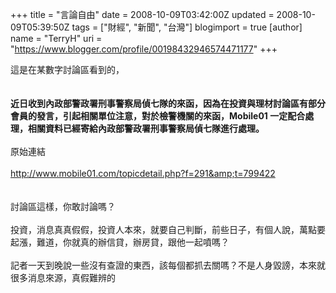+++
title = "言論自由"
date = 2008-10-09T03:42:00Z
updated = 2008-10-09T05:39:50Z
tags = ["財經", "新聞", "台灣"]
blogimport = true 
[author]
	name = "TerryH"
	uri = "https://www.blogger.com/profile/00198432946574471177"
+++

這是在某數字討論區看到的，<br /><br /><br /><span style="font-weight: bold;">近日收到內政部警政署刑事警察局偵七隊的來函，因為在投資與理材討論區有部分會員的發言，引起相關單位注意，對於檢警機關的來函，Mobile01 一定配合處理，相關資料已經寄給內政部警政署刑事警察局偵七隊進行處理。</span><br /><br />原始連結<br /><br /><a href="http://www.mobile01.com/topicdetail.php?f=291&amp;t=799422">http://www.mobile01.com/topicdetail.php?f=291&amp;t=799422</a><br /><br /><br />討論區這樣，你敢討論嗎？<br /><br />投資，消息真真假假，投資人本來，就要自己判斷，前些日子，有個人說，萬點要起漲，難道，你就真的辦信貸，辦房貸，跟他一起噴嗎？<br /><br />記者一天到晚說一些沒有查證的東西，該每個都抓去關嗎？不是人身毀謗，本來就很多消息來源，真假難辨的
